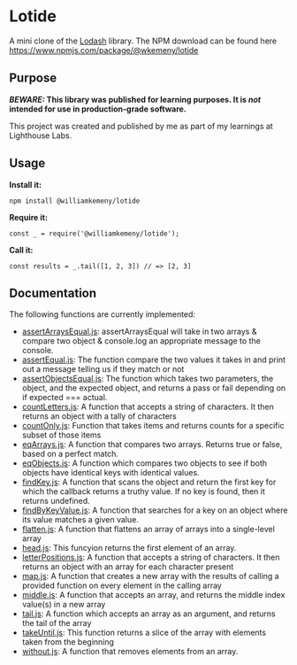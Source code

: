 # Lotide

A mini clone of the [Lodash](https://lodash.com) library. The NPM download can be found here https://www.npmjs.com/package/@wkemeny/lotide 

## Purpose

**_BEWARE:_ This library was published for learning purposes. It is _not_ intended for use in production-grade software.**

This project was created and published by me as part of my learnings at Lighthouse Labs. 

## Usage

**Install it:**

`npm install @williamkemeny/lotide`

**Require it:**

`const _ = require('@williamkemeny/lotide');`

**Call it:**

`const results = _.tail([1, 2, 3]) // => [2, 3]`

## Documentation

The following functions are currently implemented:

* [assertArraysEqual.js](/assertArraysEqual.js): assertArraysEqual will take in two arrays & compare two object & console.log an appropriate message to the console.
* [assertEqual.js](/assertEqual.js): The function compare the two values it takes in and print out a message telling us if they match or not
* [assertObjectsEqual.js](/assertObjectsEqual.js): The function which takes two parameters, the object, and the expected object, and returns a pass or fail depending on if expected === actual.
* [countLetters.js](/countLetters.js): A function that accepts a string of characters. It then returns an object with a tally of characters
* [countOnly.js](/countOnly.js): Function that takes items and returns counts for a specific subset of those items
* [eqArrays.js](/eqArrays.js): A function that compares two arrays. Returns true or false, based on a perfect match.
* [eqObjects.js](/eqObjects.js): A function which compares two objects to see if both objects have identical keys with identical values.
* [findKey.js](/findKey.js): A function that scans the object and return the first key for which the callback returns a truthy value. If no key is found, then it returns undefined.
* [findByKeyValue.js](/findKeyByValue.js): A function that searches for a key on an object where its value matches a given value.
* [flatten.js](/flatten.js): A function that flattens an array of arrays into a single-level array
* [head.js](/head.js): This funcyion returns the first element of an array.
* [letterPositions.js](/letterPositions.js): A function that accepts a string of characters. It then returns an object with an array for each character present
* [map.js](/map.js): A function that creates a new array with the results of calling a provided function on every element in the calling array
* [middle.js](/middle.js): A function that accepts an array, and returns the middle index value(s) in a new array
* [tail.js](/tail.js): A function which accepts an array as an argument, and returns the tail of the array
* [takeUntil.js](/takeUntil.js): This function returns a slice of the array with elements taken from the beginning
* [without.js](/without.js): A function that removes elements from an array.


